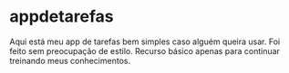 # appdetarefas
Aqui está meu app de tarefas bem simples caso alguém queira usar.
Foi feito sem preocupação de estilo.
Recurso básico apenas para continuar treinando meus conhecimentos.
